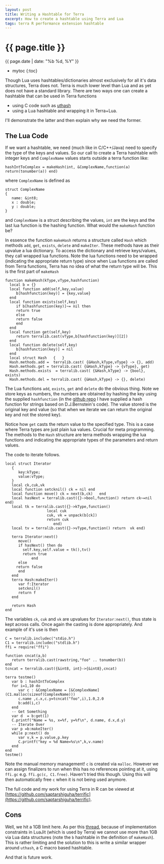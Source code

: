 ```yaml
---
layout: post
title: Writing a Hashtable for Terra
excerpt: How to create a hashtable using Terra and Lua 
tags: terra R performance extension hashtable
---
```


{{ page.title }}
================
<div class="pdate"> {{ page.date | date: "%b %d, %Y" }} </div>

* mytoc
{:toc}

Though Lua uses hashtables/dictionaries almost exclusively for all it's data
structures, Terra does not. Terra is much lower level than Lua and as yet does
not have a standard library. There are two ways one can create a hashtable that
can be used in Terra functions

- using C code such as [uthash](http://troydhanson.github.io/uthash/userguide.html)
- using a Lua hashtable and wrapping it in Terra+Lua.

I'll demonstrate the latter and then explain why we need the former.

## The Lua Code

If we want a hashtable, we need (much like in C/C++/Java) need to specify the
type of the keys and values. So our call to create a Terra hashtable with
integer keys and `ComplexName` values starts
outside a terra function like:

	hashIntToComplex = makeHash(int, &ComplexName,function(a) return(tonumber(a)) end)

where `ComplexName` is defined as

	struct ComplexName
	{
	   name: &int8;
	   x : double;
	   y : double;
	}

and `ComplexName` is a struct describing the values, `int` are the keys and
the last lua function is the hashing function. What would the `makeHash`
function be?

In essence the function `makeHash` returns a structure called `Hash` which methods
`add`, `get`, `exists`, `delete` and `makeIter`. These methods have as their
upvalue a lua dictionary. To access the dictionary and retrieve keys/values,
they call wrapped lua functions. Note the lua functions need to be wrapped
(indicating the appropriate return type) since when Lua functions are called
from Terra functions, Terra has no idea of what the return type will be. This is
the first part of `makeHash`

	function makeHash(kType,vType,hashfunction)
	  local b = {}
	  local function add(self,key,value)
	     b[hashfunction(key)] = {key,value}
	  end
	  local function exists(self,key)
	     if b[hashfunction(key)]~= nil then
	  	 return true
	     else
	  	 return false
	     end
	  end
	  local function get(self,key)
	     return terralib.cast(vType,b[hashfunction(key)][2])
	  end
	  local function delete(self,key)
	     b[hashfunction(key)] = nil
	  end
	  local struct Hash   {   }
	  Hash.methods.add =  terralib.cast( {&Hash,kType,vType} -> {}, add)
	  Hash.methods.get = terralib.cast( {&Hash,kType} -> {vType}, get)
	  Hash.methods.exists  = terralib.cast( {&Hash,kType} -> {bool}, exists)
	  Hash.methods.del = terralib.cast( {&Hash,kType} -> {}, delete)

The Lua functions `add`, `exists`, `get` and `delete` do the obvious thing. Note
we store keys as numbers, the numbers are obtained by hashing the key using the
supplied `hashfunction` (in the
[github repo](https://github.com/saptarshiguha/terrific) I have supplied a hash
function for strings based on D.J.Bernstein's code). The value stored is the
original key and value (so that when we iterate we can return the original key
and not the stored key).

Notice how `get` casts the return value to the specified type. This is a case
where Terra types are just plain lua values. Crucial for meta programming.
The methods to the `Hash` structure are terra methods wrapping the lua functions
and indicating the appropriate types of the parameters and return values.

The code to iterate follows.

	local struct Iterator
	   {
	      key:kType;
	      value:vType;
	   }
	   local ck,cuk,vk
	   local function setcknil() ck = nil end
	   local function move() ck = next(b,ck)   end
	   local hasNext = terralib.cast({}->bool,function() return ck~=nil end)
	   local tk = terralib.cast({}->kType,function()
				       local cuk
				       cuk, vk = unpack(b[ck])
	   			       return cuk
	   				      end)
	   local tv = terralib.cast({}->vType,function() return  vk end)
	
	   terra Iterator:next()
	      move()
	      if hasNext() then do
		    self.key,self.value = tk(),tv()
		    return true
				end
	      else
		 return false
	      end
	   end
	   terra Hash:makeIter()
	      var f:Iterator
	      setcknil()
	      return f
	   end
	      
	   return Hash
	end

The variables `ck`, `cuk` and `vk` are upvalues for `Iterator:next()`, thus
state is kept across calls. Once again the casting is done appropriately. And
example of it's use is then
	
	C = terralib.includec("stdio.h")
	C1 = terralib.includec("stdlib.h")
	ffi = require("ffi")

	function cncat(a,b)
	   return terralib.cast(rawstring,"foo" .. tonumber(b))
	end
	tcncat = terralib.cast({&int8, int}->{&int8},cncat)
	
	terra testme()
	   var b : hashIntToComplex
	   for i=1,10 do
	      var c : &ComplexName = [&ComplexName](C1.malloc(sizeof(ComplexName)))
	      c.name ,c.x,c.y=tcncat("foo",i),1.0,2.0
	      b:add(i,c)
	   end
	   -- Get Something
	   var d  = b:get(1)
	   C.printf("Name = %s, x=%f, y=%f\n", d.name, d.x,d.y)
	   -- Iterate Over
	   var p =b:makeIter()
	   while p:next() do
	      var v,k = p.value,p.key
	      C.printf("key = %d Name=%s\n",k,v.name)
	   end
	end
	testme()

Note the manual memory management! `c` is created via `malloc`. However we can
assign finalizers to run when this has no references pointing at it, using
`ffi.gc` e.g. `ffi.gc(c, C1.free)`. Haven't tried this though. Using this will
then automatically free `c` when it is not being used anymore.

The full code and my work for using Terra in R can be viewed at
[https://github.com/saptarshiguha/terrific](https://github.com/saptarshiguha/terrific).

## Cons
Well, we hit a 1GB limit here. As per this
[thread](http://lua-users.org/lists/lua-l/2010-11/msg00251.html), because of
implementation constraints in LuaJit (which is used by Terra) we cannot use more
than 1GB via Lua data structures (note the `b` hashtable in the definition of
`makeHash`). This is rather limiting and the solution to this is write a similar
wrapper around `uthash`, a C macro based hashtable.

And that is future work.

<br/>
